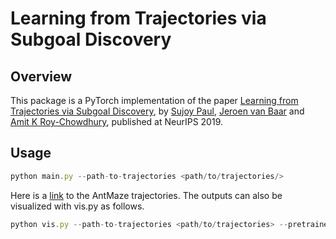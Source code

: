 # Learning from Trajectories via Subgoal Discovery

## Overview
This package is a PyTorch implementation of the paper [Learning from Trajectories via Subgoal Discovery](https://intra.ece.ucr.edu/~supaul/Webpage_files/subgoals_neurips_2019.pdf), by [Sujoy Paul](https://intra.ece.ucr.edu/~supaul/
), [Jeroen van Baar](http://www.merl.com/people/jeroen) and [Amit K Roy-Chowdhury](https://vcg.engr.ucr.edu/amit), published at NeurIPS 2019. 

## Usage

```javascript 
python main.py --path-to-trajectories <path/to/trajectories/>
```

Here is a [link](https://drive.google.com/file/d/12BJIAAESs-Iy33jHDS4Nde1ZgwbgoIZ-/view?usp=sharing) to the AntMaze trajectories. The outputs can also be visualized with vis.py as follows.

```javascript 
python vis.py --path-to-trajectories <path/to/trajectories> --pretrained-ckpt <checkpointname>
```

